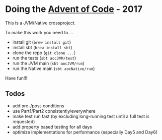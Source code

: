 # Doing the [Advent of Code](https://adventofcode.com) - 2017

This is a JVM/Native crossproject.

To make this work you need to ...

* install git (`brew install git`)
* install sbt (`brew install sbt`)
* clone the repo (`git clone ...`)
* run the tests (`sbt aocJVM/test`)
* run the JVM main (`sbt aocJVM/run`)
* run the Native main (`sbt aocNative/run`)

Have fun!!!

## Todos

* add pre-/post-conditions
* use Part1/Part2 consistently/everywhere
* make test run fast (by excluding long-running test until a full test is requested)
* add property based testing for all days
* optimize implementations for performance (especially Day5 and Day6)

